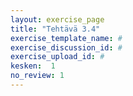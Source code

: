 ```yaml
---
layout: exercise_page
title: "Tehtävä 3.4"
exercise_template_name: #
exercise_discussion_id: #
exercise_upload_id: #
kesken:  1
no_review: 1
---
```

